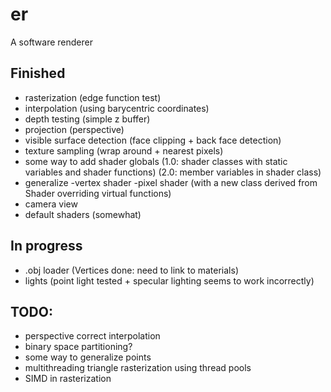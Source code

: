 # er
A software renderer

## Finished
- rasterization (edge function test)
- interpolation (using barycentric coordinates)
- depth testing (simple z buffer)
- projection (perspective)
- visible surface detection (face clipping + back face detection)
- texture sampling (wrap around + nearest pixels)
- some way to add shader globals 
    (1.0: shader classes with static variables and shader functions)
    (2.0: member variables in shader class)
- generalize    -vertex shader -pixel shader
    (with a new class derived from Shader overriding virtual functions)
- camera view
- default shaders (somewhat)
                

## In progress
- .obj loader (Vertices done: need to link to materials)
- lights (point light tested + specular lighting seems to work incorrectly)

## TODO: 
- perspective correct interpolation
- binary space partitioning?
- some way to generalize points
- multithreading triangle rasterization using thread pools
- SIMD in rasterization
